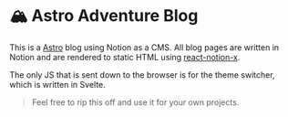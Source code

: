 # 🏔 Astro Adventure Blog

This is a [Astro](https://astro.build) blog using Notion as a CMS. All blog pages are written in Notion and are rendered to static HTML using [react-notion-x](https://github.com/notionx/react-notion-x).

The only JS that is sent down to the browser is for the theme switcher, which is written in Svelte.

> Feel free to rip this off and use it for your own projects.
